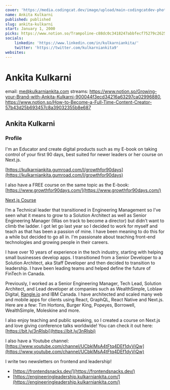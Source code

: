 ```yaml
---
cover: 'https://media.codingcat.dev/image/upload/main-codingcatdev-photo/podcast-guest/kulkarniankita'
name: Ankita Kulkarni
published: published
slug: ankita-kulkarni
start: January 1, 2000
picks: https://www.notion.so/Trampoline-c88dc0c3418247abbfecf75279c26255, https://www.notion.so/Snapify-dd77dc1af12f4f6ba5b21fe6416e3e78, https://www.notion.so/Open-AI-8dcaa664adbb4b6ab60e0973508f584d
socials:
    linkedin: 'https://www.linkedin.com/in/kulkarniankita/'
    twitter: 'https://twitter.com/kulkarniankita9'
websites:
---
```


# Ankita Kulkarni
email: me@kulkarniankita.com
streams: https://www.notion.so/Growing-your-Brand-with-Ankita-Kulkarni-900044f3ecd34216a63297ca02996880, https://www.notion.so/How-to-Become-a-Full-Time-Content-Creator-57b43d25b693457c8a39032355b8e687

## Ankita Kulkarni

### Profile

I'm an Educator and create digital products such as my E-book on taking control of your first 90 days, best suited for newer leaders or her course on Next.js.

[https://kulkarniankita.gumroad.com/l/growthfor90days](https://kulkarniankita.gumroad.com/l/growthfor90days)

I also have a FREE course on the same topic as the E-book: [https://www.growthfor90days.com/](https://www.growthfor90days.com/)

[Next.js Course](https://kulkarniankita.com/courses/next.js)

I’m a Technical leader that transitioned in Engineering Management so I’ve seen what it means to grow to a Solution Architect as well as Senior Engineering Manager (Was on track to become a director) but didn’t want to climb the ladder. I got let go last year so I decided to work for myself and teach as that has been a passion of mine. I have been meaning to do this for a while but decided to go all in. I'm passionate about teaching front-end technologies and growing people in their careers.

I have over 10 years of experience in the tech industry, starting with helping small businesses develop apps. I transitioned from a Senior Developer to a Solution Architect, aka Staff Developer and then decided to transition to leadership. I have been leading teams and helped define the future of FinTech in Canada.

Previously, I worked as a Senior Engineering Manager, Tech Lead, Solution Architect, and Lead developer at companies such as WealthSimple, Loblaw Digital, [Rangle.io](https://rangle.io) and IBM Canada. I have architected and scaled many web and mobile apps for clients using React, GraphQL, React Native and Next.js. Here are a few: Tim Hortons, Burger King, Popeyes, Borrowell, WealthSimple, Moleskine and more.

I also enjoy teaching and public speaking, so I created a course on Next.js and love giving conference talks worldwide! You can check it out here: [https://bit.ly/3nRIsbi](https://bit.ly/3nRIsbi)

I also have a Youtube channel: [https://www.youtube.com/channel/UCbklMsA4tFtq4DEf1dyViQw](https://www.youtube.com/channel/UCbklMsA4tFtq4DEf1dyViQw)

I write two newsletters on frontend and leadership!

- [https://frontendsnacks.dev/](https://frontendsnacks.dev/)
- [https://engineeringleadership.kulkarniankita.com/](https://engineeringleadership.kulkarniankita.com/)
